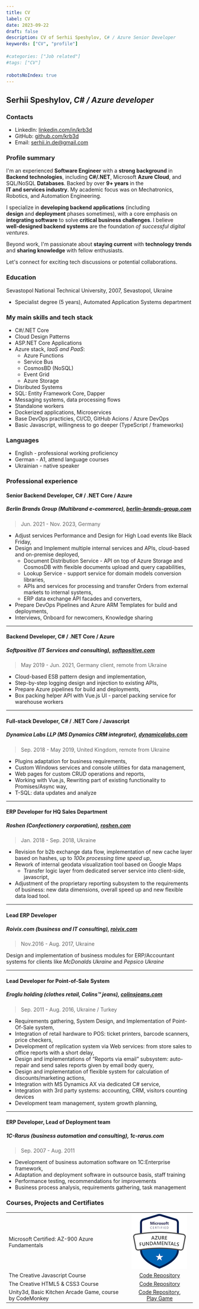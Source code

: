 ```yaml
---
title: CV
label: CV
date: 2023-09-22
draft: false
description: CV of Serhii Speshylov, C# / Azure Senior Developer
keywords: ["CV", "profile"]

#categories: ["Job related"]
#tags: ["CV"]

robotsNoIndex: true
---
```


## Serhii Speshylov, _C# / Azure developer_

### Contacts

- LinkedIn: [linkedin.com/in/krb3d](https:\linkedin.com/in/krb3d)
- GitHub: [github.com/krb3d](https://github.com/krb3d)
- Email: [serhii.in.de@gmail.com](mailto:serhii.in.de@gmail.com)

### Profile summary

I'm an experienced **Software&nbsp;Engineer** with a **strong&nbsp;background** in **Backend&nbsp;technologies**, including **C#/.NET**, Microsoft **Azure&nbsp;Cloud**, and SQL/NoSQL **Databases**. Backed by over **9+&nbsp;years** in the **IT&nbsp;and&nbsp;services&nbsp;industry**. My academic&nbsp;focus was on Mechatronics, Robotics, and Automation Engineering.

I specialize in **developing backend&nbsp;applications** (including **design**&nbsp;and&nbsp;**deployment** phases sometimes), with a core emphasis on **integrating&nbsp;software** to solve **critical&nbsp;business&nbsp;challenges**. I believe **well&#8209;designed backend&nbsp;systems** are the foundation _of&nbsp;successful digital ventures_.

Beyond work, I'm passionate about **staying&nbsp;current** with **technology&nbsp;trends** and **sharing&nbsp;knowledge** with fellow enthusiasts.

Let's connect for exciting tech discussions or potential collaborations.

### Education

Sevastopol&nbsp;National&nbsp;Technical&nbsp;University, 2007, Sevastopol, Ukraine

- Specialist&nbsp;degree&nbsp;(5&nbsp;years), Automated Application Systems department

### My main skills and tech stack

- C#/.NET&nbsp;Core
- Cloud&nbsp;Design&nbsp;Patterns
- ASP.NET&nbsp;Core Applications
- Azure&nbsp;stack, _IaaS and PaaS_:
  - Azure Functions
  - Service Bus
  - CosmosBD (NoSQL)
  - Event Grid
  - Azure Storage
- Disributed Systems
- SQL: Entity Framework Core, Dapper
- Messaging systems, data processing flows
- Standalone workers
- Dockerized applications, Microservices
- Base DevOps practicies, CI/CD, GitHub Acions / Azure DevOps
- Basic Javascript, willingness to go deeper (TypeScript / frameworks)

### Languages

- English - professional working proficiency
- German - A1, attend language courses
- Ukrainian - native speaker

### Professional experience

#### Senior Backend Developer, C# / .NET Core / Azure

##### Berlin Brands Group (Multibrand e-commerce), [berlin-brands-group.com](https://www.berlin-brands-group.com/en)

> Jun. 2021 - Nov. 2023, Germany

- Adjust services Performance and Design for High Load events like Black Friday,
- Design and Implement multiple internal services and APIs, cloud-based and on-premise deployed,
  - Document Distribution Service - API on top of Azure Storage and CosmosDB with flexible documents upload and query capabilities,
  - Lookup Service - support service for domain models conversion libraries,
  - APIs and services for processing and transfer Orders from external markets to internal systems,
  - ERP data exchange API facades and converters,
- Prepare DevOps Pipelines and Azure ARM Templates for build and deployments,
- Interviews, Onboard for newcomers, Knowledge sharing

---

#### Backend Developer, C# / .NET Core / Azure

##### Softpositive (IT Services and consulting), [softpositive.com](https://www.softpositive.com/)

> May 2019 - Jun. 2021,  Germany client, remote from Ukraine

- Cloud-based ESB pattern design and implementation,
- Step-by-step logging design and injection to existing APIs,
- Prepare Azure pipelines for build and deployments,
- Box packing helper API with Vue.js UI - parcel packing service for warehouse workers

---

#### Full-stack Developer, C# / .NET Core / Javascript

##### Dynamica Labs LLP (MS Dynamics CRM integrator), [dynamicalabs.com](https://www.dynamicalabs.com/)

> Sep. 2018 - May 2019, United Kingdom, remote from Ukraine

- Plugins adaptation for business requirements,
- Custom Windows services and console utilities for data management,
- Web pages for custom CRUD operations and reports,
- Working with Vue.js, Rewriting part of existing functionality to Promises/Async way,
- T-SQL: data updates and analyze

---

#### ERP Developer for HQ Sales Department

##### Roshen (Confectionery corporation), [roshen.com](https://www.roshen.com/en/about-roshen)

> Jan. 2018 - Sep. 2018, Ukraine

- Revision for b2b exchange data flow, implementation of new cache layer based on hashes,  up to _100x processing time speed up_,
- Rework of internal geodata visualization tool based on Google Maps
  - Transfer logic layer from dedicated server service into client-side, javascript,
- Adjustment of the proprietary reporting subsystem to the requirements of business: new data dimensions, overall speed up and new flexible data load tool.

---

#### Lead ERP Developer

##### Roivix.com (business and IT consulting), [roivix.com](http://www.roivix.com/ukr/)

> Nov.2016 - Aug. 2017, Ukraine

Design and implementation of business modules for ERP/Accountant systems for clients like _McDonalds Ukraine_ and _Pepsico Ukraine_

---

#### Lead Developer for Point-of-Sale System

##### Eroglu holding (clothes retail, Colins™ jeans), [colinsjeans.com](http://colinsjeans.com/)

> Sep. 2011 - Aug. 2016, Ukraine / Turkey

- Requirements gathering, System Design, and Implementation of Point-Of-Sale system,
- Integration of retail hardware to POS: ticket printers, barcode scanners, price checkers,
- Development of replication system via Web services: from store sales to office reports with a short delay,
- Design and implementations of “Reports via email” subsystem: auto-repair and send sales reports given by email body query,
- Design and implementation of flexible system for calculation of discounts/marketing actions,
- Integration with MS Dynamics AX via dedicated C# service,
- Integration with 3rd party systems: accounting, CRM, visitors counting devices
- Development team management, system growth planning,

---

#### ERP Developer, Lead of Deployment team

##### 1C-Rarus (business automation and consulting), 1c-rarus.com

> Sep. 2007 - Aug. 2011

- Development of business automation software on 1C:Enterprise framework,
- Adaptation and deployment software in outsource basis, staff training
- Performance testing, recommendations for improvements
- Business process analysis, requirements gathering, task management

### Courses, Projects and Certifiates

|                                                             |                                                              |
|:------------------------------------------------------------|:------------------------------------------------------------:|
| Microsoft Certified: AZ-900 Azure Fundamentals              | [![Badge](azure_fundamentals-150.png)](https://www.credly.com/badges/4a11fc7f-ea78-4b27-9c80-f6a459e166a2/linked_in_profile)  |
| The Creative Javascript Course                              | [Code&nbsp;Repository](https://github.com/krb3d/developedbyed-js-basics)     |
| The Creative HTML5 & CSS3 Course                            | [Code&nbsp;Repository](https://github.com/krb3d/developedbyed-html-basics)   |
| Unity3d, Basic Kitchen Arcade Game, course by CodeMonkey    | [Code&nbsp;Repository](https://github.com/null-null-eins-zwei/KitchenChaos), [Play&nbsp;Game](https://krb3d.itch.io/kitchenchaos-learn)  |
